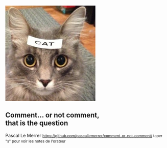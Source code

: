 ![](images/comments.jpg)
## Comment... or not comment, <br>that is the question
Pascal Le Merrer
<small>https://github.com/pascallemerrer/comment-or-not-comment/ </small>
<small>taper "s" pour voir les notes de l'orateur</small>
